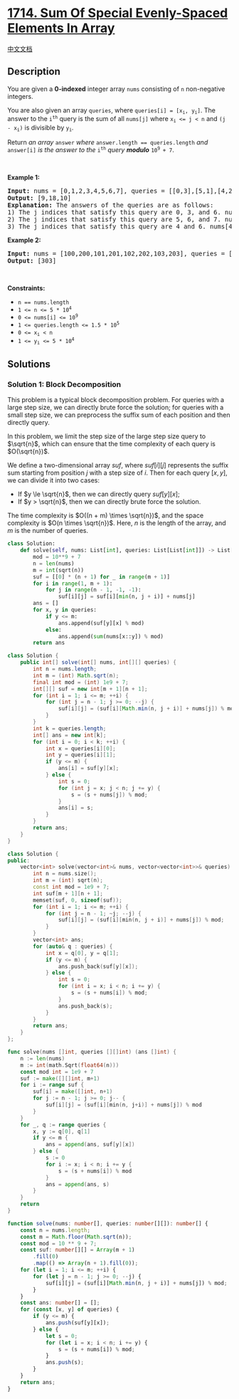 # [1714. Sum Of Special Evenly-Spaced Elements In Array](https://leetcode.com/problems/sum-of-special-evenly-spaced-elements-in-array)

[中文文档](./solution/1700-1799/1714.Sum%20Of%20Special%20Evenly-Spaced%20Elements%20In%20Array/README.md)

<!-- tags:Array,Dynamic Programming -->

## Description

<p>You are given a <strong>0-indexed</strong> integer array <code>nums</code> consisting of <code>n</code> non-negative integers.</p>

<p>You are also given an array <code>queries</code>, where <code>queries[i] = [x<sub>i</sub>, y<sub>i</sub>]</code>. The answer to the <code>i<sup>th</sup></code> query is the sum of all <code>nums[j]</code> where <code>x<sub>i</sub> &lt;= j &lt; n</code> and <code>(j - x<sub>i</sub>)</code> is divisible by <code>y<sub>i</sub></code>.</p>

<p>Return <em>an array </em><code>answer</code><em> where </em><code>answer.length == queries.length</code><em> and </em><code>answer[i]</code><em> is the answer to the </em><code>i<sup>th</sup></code><em> query <b>modulo</b> </em><code>10<sup>9 </sup>+ 7</code>.</p>

<p>&nbsp;</p>
<p><strong class="example">Example 1:</strong></p>

<pre>
<strong>Input:</strong> nums = [0,1,2,3,4,5,6,7], queries = [[0,3],[5,1],[4,2]]
<strong>Output:</strong> [9,18,10]
<strong>Explanation:</strong> The answers of the queries are as follows:
1) The j indices that satisfy this query are 0, 3, and 6. nums[0] + nums[3] + nums[6] = 9
2) The j indices that satisfy this query are 5, 6, and 7. nums[5] + nums[6] + nums[7] = 18
3) The j indices that satisfy this query are 4 and 6. nums[4] + nums[6] = 10
</pre>

<p><strong class="example">Example 2:</strong></p>

<pre>
<strong>Input:</strong> nums = [100,200,101,201,102,202,103,203], queries = [[0,7]]
<strong>Output:</strong> [303]
</pre>

<p>&nbsp;</p>
<p><strong>Constraints:</strong></p>

<ul>
	<li><code>n == nums.length</code></li>
	<li><code>1 &lt;= n &lt;= 5 * 10<sup>4</sup></code></li>
	<li><code>0 &lt;= nums[i] &lt;= 10<sup>9</sup></code></li>
	<li><code>1 &lt;= queries.length &lt;= 1.5 * 10<sup>5</sup></code></li>
	<li><code>0 &lt;= x<sub>i</sub> &lt; n</code></li>
	<li><code>1 &lt;= y<sub>i</sub> &lt;= 5 * 10<sup>4</sup></code></li>
</ul>

## Solutions

### Solution 1: Block Decomposition

This problem is a typical block decomposition problem. For queries with a large step size, we can directly brute force the solution; for queries with a small step size, we can preprocess the suffix sum of each position and then directly query.

In this problem, we limit the step size of the large step size query to $\sqrt{n}$, which can ensure that the time complexity of each query is $O(\sqrt{n})$.

We define a two-dimensional array $suf$, where $suf[i][j]$ represents the suffix sum starting from position $j$ with a step size of $i$. Then for each query $[x, y]$, we can divide it into two cases:

-   If $y \le \sqrt{n}$, then we can directly query $suf[y][x]$;
-   If $y > \sqrt{n}$, then we can directly brute force the solution.

The time complexity is $O((n +  m) \times \sqrt{n})$, and the space complexity is $O(n \times \sqrt{n})$. Here, $n$ is the length of the array, and $m$ is the number of queries.

<!-- tabs:start -->

```python
class Solution:
    def solve(self, nums: List[int], queries: List[List[int]]) -> List[int]:
        mod = 10**9 + 7
        n = len(nums)
        m = int(sqrt(n))
        suf = [[0] * (n + 1) for _ in range(m + 1)]
        for i in range(1, m + 1):
            for j in range(n - 1, -1, -1):
                suf[i][j] = suf[i][min(n, j + i)] + nums[j]
        ans = []
        for x, y in queries:
            if y <= m:
                ans.append(suf[y][x] % mod)
            else:
                ans.append(sum(nums[x::y]) % mod)
        return ans
```

```java
class Solution {
    public int[] solve(int[] nums, int[][] queries) {
        int n = nums.length;
        int m = (int) Math.sqrt(n);
        final int mod = (int) 1e9 + 7;
        int[][] suf = new int[m + 1][n + 1];
        for (int i = 1; i <= m; ++i) {
            for (int j = n - 1; j >= 0; --j) {
                suf[i][j] = (suf[i][Math.min(n, j + i)] + nums[j]) % mod;
            }
        }
        int k = queries.length;
        int[] ans = new int[k];
        for (int i = 0; i < k; ++i) {
            int x = queries[i][0];
            int y = queries[i][1];
            if (y <= m) {
                ans[i] = suf[y][x];
            } else {
                int s = 0;
                for (int j = x; j < n; j += y) {
                    s = (s + nums[j]) % mod;
                }
                ans[i] = s;
            }
        }
        return ans;
    }
}
```

```cpp
class Solution {
public:
    vector<int> solve(vector<int>& nums, vector<vector<int>>& queries) {
        int n = nums.size();
        int m = (int) sqrt(n);
        const int mod = 1e9 + 7;
        int suf[m + 1][n + 1];
        memset(suf, 0, sizeof(suf));
        for (int i = 1; i <= m; ++i) {
            for (int j = n - 1; ~j; --j) {
                suf[i][j] = (suf[i][min(n, j + i)] + nums[j]) % mod;
            }
        }
        vector<int> ans;
        for (auto& q : queries) {
            int x = q[0], y = q[1];
            if (y <= m) {
                ans.push_back(suf[y][x]);
            } else {
                int s = 0;
                for (int i = x; i < n; i += y) {
                    s = (s + nums[i]) % mod;
                }
                ans.push_back(s);
            }
        }
        return ans;
    }
};
```

```go
func solve(nums []int, queries [][]int) (ans []int) {
	n := len(nums)
	m := int(math.Sqrt(float64(n)))
	const mod int = 1e9 + 7
	suf := make([][]int, m+1)
	for i := range suf {
		suf[i] = make([]int, n+1)
		for j := n - 1; j >= 0; j-- {
			suf[i][j] = (suf[i][min(n, j+i)] + nums[j]) % mod
		}
	}
	for _, q := range queries {
		x, y := q[0], q[1]
		if y <= m {
			ans = append(ans, suf[y][x])
		} else {
			s := 0
			for i := x; i < n; i += y {
				s = (s + nums[i]) % mod
			}
			ans = append(ans, s)
		}
	}
	return
}
```

```ts
function solve(nums: number[], queries: number[][]): number[] {
    const n = nums.length;
    const m = Math.floor(Math.sqrt(n));
    const mod = 10 ** 9 + 7;
    const suf: number[][] = Array(m + 1)
        .fill(0)
        .map(() => Array(n + 1).fill(0));
    for (let i = 1; i <= m; ++i) {
        for (let j = n - 1; j >= 0; --j) {
            suf[i][j] = (suf[i][Math.min(n, j + i)] + nums[j]) % mod;
        }
    }
    const ans: number[] = [];
    for (const [x, y] of queries) {
        if (y <= m) {
            ans.push(suf[y][x]);
        } else {
            let s = 0;
            for (let i = x; i < n; i += y) {
                s = (s + nums[i]) % mod;
            }
            ans.push(s);
        }
    }
    return ans;
}
```

<!-- tabs:end -->

<!-- end -->
